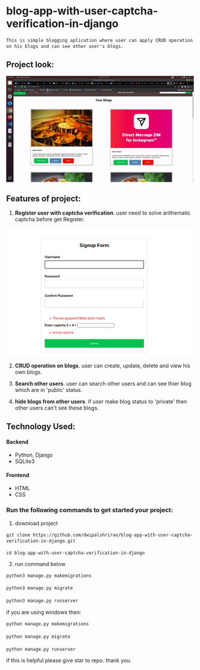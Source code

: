 # blog-app-with-user-captcha-verification-in-django
    
    This is simple blogging aplication where user can apply CRUD operation on his blogs and can see other user's blogs. 

## Project look:

<p align="center" width="100%">
    <img src="https://github.com/dwipalshrirao/blog-app-with-user-captcha-verification-in-django/blob/main/project_look.gif"> 
</p>

## Features of project:


1. **Register user with captcha verification**. user need to solve arithematic captcha before get Register.
<p align="center" width="100%">
    <img src="https://github.com/dwipalshrirao/blog-app-with-user-captcha-verification-in-django/blob/main/screenshot.png"> 
</p>

2. **CRUD operation on blogs**. user can create, update, delete and view his own blogs.

3. **Search other users**. user can search other users and can see thier blog which are in 'public' status.

4. **hide blogs from other users**. if user make blog status to 'private' then other users can't see these blogs.


  ## Technology Used:

  #### Backend

  * Python, Django
  * SQLite3
  #### Frontend
  * HTML
  * CSS

  ### Run the following commands to get started your project:

  1. download project

  ```
  git clone https://github.com/dwipalshrirao/blog-app-with-user-captcha-verification-in-django.git

  cd blog-app-with-user-captcha-verification-in-django
  ```


  2. run command below

  ```python
  python3 manage.py makemigrations

  python3 manage.py migrate

  python3 manage.py runserver
  ```

  if you are using windows then:
  
  ```python
  python manage.py makemigrations

  python manage.py migrate

  python manage.py runserver
```

  if this is helpful please give star to repo. 
  thank you.
